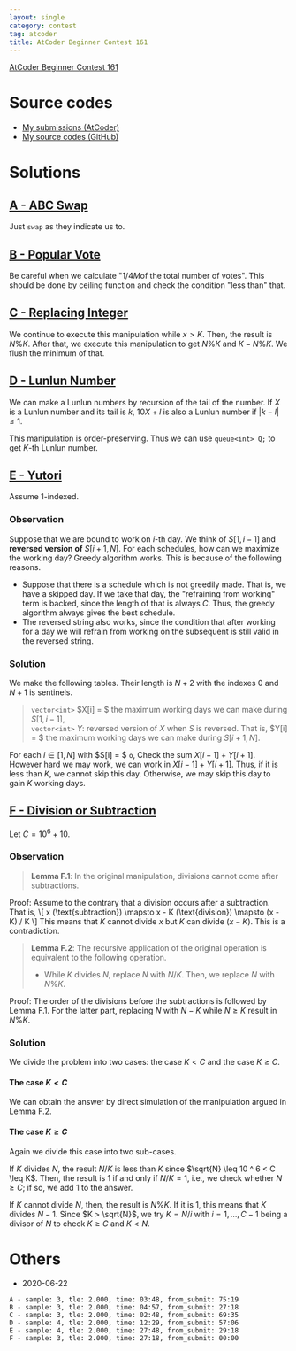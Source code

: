 ```yaml
---
layout: single
category: contest
tag: atcoder
title: AtCoder Beginner Contest 161
---
```


[AtCoder Beginner Contest 161](https://atcoder.jp/contests/abc161)

# Source codes

- [My submissions (AtCoder)](https://atcoder.jp/contests/abc161/submissions?f.User=kazunetakahashi)
- [My source codes (GitHub)](https://github.com/kazunetakahashi/atcoder/tree/master/2020/0622_ABC161)

# Solutions

## [A - ABC Swap](https://atcoder.jp/contests/abc161/tasks/abc161_a)

Just `swap` as they indicate us to.

## [B - Popular Vote](https://atcoder.jp/contests/abc161/tasks/abc161_b)

Be careful when we calculate "$1 / 4M$of the total number of votes". This should be done by ceiling function and check the condition "less than" that.

## [C - Replacing Integer](https://atcoder.jp/contests/abc161/tasks/abc161_c)

We continue to execute this manipulation while $x > K$. Then, the result is $N \% K$. After that, we execute this manipulation to get $N \% K$ and $K - N \% K$. We flush the minimum of that.

## [D - Lunlun Number](https://atcoder.jp/contests/abc161/tasks/abc161_d)

We can make a Lunlun numbers by recursion of the tail of the number. If $X$ is a Lunlun number and its tail is $k$, $10X + l$ is also a Lunlun number if $\lvert k - l \rvert \leq 1$.

This manipulation is order-preserving. Thus we can use `queue<int> Q;` to get $K$-th Lunlun number.

## [E - Yutori](https://atcoder.jp/contests/abc161/tasks/abc161_e)

Assume $1$-indexed.

### Observation

Suppose that we are bound to work on $i$-th day. We think of $S[1, i - 1]$ and **reversed version of** $S[i + 1, N]$. For each schedules, how can we maximize the working day? Greedy algorithm works. This is because of the following reasons.

- Suppose that there is a schedule which is not greedily made. That is, we have a skipped day. If we take that day, the "refraining from working" term is backed, since the length of that is always $C$. Thus, the greedy algorithm always gives the best schedule.
- The reversed string also works, since the condition that after working for a day we will refrain from working on the subsequent is still valid in the reversed string.

### Solution

We make the following tables. Their length is $N + 2$ with the indexes $0$ and $N + 1$ is sentinels.

> `vector<int>` $X[i] = $ the maximum working days we can make during $S[1, i - 1]$, <br>
> `vector<int>` $Y$: reversed version of $X$ when $S$ is reversed. That is, $Y[i] = $ the maximum working days we can make during $S[i + 1, N]$.

For each $i \in [1, N]$ with $S[i] = $ `o`, Check the sum $X[i - 1] + Y[i + 1]$. However hard we may work, we can work in $X[i - 1] + Y[i + 1]$. Thus, if it is less than $K$, we cannot skip this day. Otherwise, we may skip this day to gain $K$ working days.

## [F - Division or Subtraction](https://atcoder.jp/contests/abc161/tasks/abc161_f)

Let $C = 10 ^ 6 + 10$.

### Observation

> **Lemma F.1**: In the original manipulation, divisions cannot come after subtractions.

Proof: Assume to the contrary that a division occurs after a subtraction. That is,
\\[
  x (\text{subtraction}) \mapsto x - K (\text{division}) \mapsto (x - K) / K
\\]
This means that $K$ cannot divide $x$ but $K$ can divide $(x - K)$. This is a contradiction.

> **Lemma F.2**: The recursive application of the original operation is equivalent to the following operation.
>
> - While $K$ divides $N$, replace $N$ with $N / K$. Then, we replace $N$ with $N \% K$.

Proof: The order of the divisions before the subtractions is followed by Lemma F.1. For the latter part, replacing $N$ with $N - K$ while $N \geq K$ result in $N \% K$.

### Solution

We divide the problem into two cases: the case $K < C$ and the case $K \geq C$.

#### The case $K < C$

We can obtain the answer by direct simulation of the manipulation argued in Lemma F.2.

#### The case $K \geq C$

Again we divide this case into two sub-cases.

If $K$ divides $N$, the result $N / K$ is less than $K$ since $\sqrt{N} \leq 10 ^ 6 < C \leq K$. Then, the result is $1$ if and only if $N / K = 1$, i.e., we check whether $N \geq C$; if so, we add $1$ to the answer.

If $K$ cannot divide $N$, then, the result is $N \% K$. If it is $1$, this means that $K$ divides $N - 1$. Since $K > \sqrt{N}$, we try $K = N / i$ with $i = 1, \dots, C - 1$ being a divisor of $N$ to check $K \geq C$ and $K < N$.

# Others

- 2020-06-22

```
A - sample: 3, tle: 2.000, time: 03:48, from_submit: 75:19
B - sample: 3, tle: 2.000, time: 04:57, from_submit: 27:18
C - sample: 3, tle: 2.000, time: 02:48, from_submit: 69:35
D - sample: 4, tle: 2.000, time: 12:29, from_submit: 57:06
E - sample: 4, tle: 2.000, time: 27:48, from_submit: 29:18
F - sample: 3, tle: 2.000, time: 27:18, from_submit: 00:00
```
